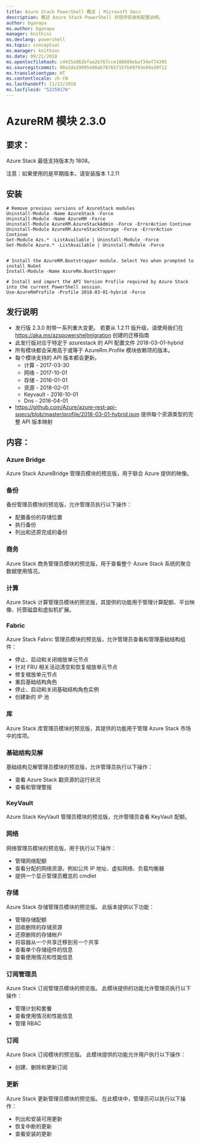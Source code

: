```yaml
---
title: Azure Stack PowerShell 概述 | Microsoft Docs
description: 概述 Azure Stack PowerShell 并提供安装和配置说明。
author: bganapa
ms.author: bganapa
manager: knithinc
ms.devlang: powershell
ms.topic: conceptual
ms.manager: knithinc
ms.date: 09/21/2018
ms.openlocfilehash: cd415e862bfaa2b767cce108689ebaf34ef74305
ms.sourcegitcommit: 80a3da199954d0ab78765715fb49793e89a30f12
ms.translationtype: HT
ms.contentlocale: zh-CN
ms.lasthandoff: 11/22/2018
ms.locfileid: "52259176"
---
```

# <a name="azurerm-module-230"></a>AzureRM 模块 2.3.0

## <a name="requirements"></a>要求：
Azure Stack 最低支持版本为 1808。

注意：如果使用的是早期版本，请安装版本 1.2.11


## <a name="install"></a>安装
```powershell-interactive
# Remove previous versions of AzureStack modules
Uninstall-Module -Name AzureStack -Force 
Uninstall-Module -Name AzureRM -Force 
Uninstall-Module AzureRM.AzureStackAdmin -Force -ErrorAction Continue
Uninstall-Module AzureRM.AzureStackStorage -Force -ErrorAction Continue
Get-Module Azs.* -ListAvailable | Uninstall-Module -Force
Get-Module Azure.* -ListAvailable | Uninstall-Module -Force


# Install the AzureRM.Bootstrapper module. Select Yes when prompted to install NuGet
Install-Module -Name AzureRm.BootStrapper

# Install and import the API Version Profile required by Azure Stack into the current PowerShell session.
Use-AzureRmProfile -Profile 2018-03-01-hybrid -Force

```

## <a name="release-notes"></a>发行说明
* 发行版 2.3.0 附带一系列重大变更。 若要从 1.2.11 版升级，请使用我们在 https://aka.ms/azspowershellmigration 创建的迁移指南
* 此发行版对应于特定于 azurestack 的 API 配置文件 2018-03-01-hybrid
* 所有模块都会采用高于或等于 AzureRm.Profile 模块依赖项的版本。
* 每个模块支持的 API 版本都会更新。 
    * 计算 - 2017-03-30
    * 网络 - 2017-10-01
    * 存储 - 2016-01-01
    * 资源 - 2018-02-01
    * Keyvault - 2016-10-01
    * Dns - 2016-04-01
* https://github.com/Azure/azure-rest-api-specs/blob/master/profile/2018-03-01-hybrid.json 提供每个资源类型的完整 API 版本映射

## <a name="content"></a>内容：
### <a name="azure-bridge"></a>Azure Bridge
Azure Stack AzureBridge 管理员模块的预览版，用于联合 Azure 提供的映像。

### <a name="backup"></a>备份
备份管理员模块的预览版，允许管理员执行以下操作：
- 配置备份的存储位置
- 执行备份
- 列出和还原完成的备份

### <a name="commerce"></a>商务
Azure Stack 商务管理员模块的预览版，用于查看整个 Azure Stack 系统的聚合数据使用情况。

### <a name="compute"></a>计算
Azure Stack 计算管理员模块的预览版，其提供的功能用于管理计算配额、平台映像、托管磁盘和虚拟机扩展。

### <a name="fabric"></a>Fabric
Azure Stack Fabric 管理员模块的预览版，允许管理员查看和管理基础结构组件：
- 停止、启动和关闭缩放单元节点
- 针对 FRU 相关活动清空和恢复缩放单元节点
- 修复缩放单元节点
- 重启基础结构角色
- 停止、启动和关闭基础结构角色实例
- 创建新的 IP 池


### <a name="gallery"></a>库
Azure Stack 库管理员模块的预览版，其提供的功能用于管理 Azure Stack 市场中的库项。

### <a name="infrastructure-insights"></a>基础结构见解
基础结构见解管理员模块的预览版，允许管理员执行以下操作：
- 查看 Azure Stack 戳资源的运行状况
- 查看和管理警报

### <a name="keyvault"></a>KeyVault
Azure Stack KeyVault 管理员模块的预览版，允许管理员查看 KeyVault 配额。

### <a name="network"></a>网络
网络管理员模块的预览版，用于执行以下操作：
- 管理网络配额
- 查看分配的网络资源，例如公共 IP 地址、虚拟网络、负载均衡器
- 提供一个显示管理员概览的 cmdlet

### <a name="storage"></a>存储
Azure Stack 存储管理员模块的预览版。  此版本提供以下功能：
- 管理存储配额
- 回收删除的存储资源
- 还原删除的存储帐户
- 将容器从一个共享迁移到另一个共享
- 查看单个存储组件的信息
- 查看使用情况和性能信息

### <a name="subscription-admin"></a>订阅管理员
Azure Stack 订阅管理员模块的预览版。  此模块提供的功能允许管理员执行以下操作：
- 管理计划和套餐
- 查看使用情况和性能信息
- 管理 RBAC

### <a name="subscription"></a>订阅
Azure Stack 订阅模块的预览版。  此模块提供的功能允许用户执行以下操作：
- 创建、删除和更新订阅

### <a name="update"></a>更新
Azure Stack 更新管理员模块的预览版。  在此模块中，管理员可以执行以下操作：
- 列出和安装可用更新
- 恢复中断的更新
- 查看安装的更新
